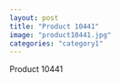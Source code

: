 ```yaml
---
layout: post
title: "Product 10441"
image: "product10441.jpg"
categories: "category1"
---
```

Product 10441
